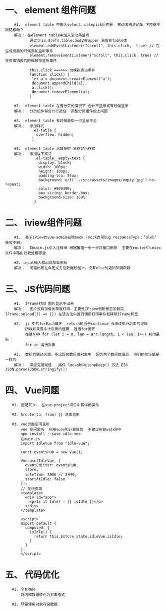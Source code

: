 # 一、 element 组件问题
        #1.  element table 中嵌入select、datepick组件是  移动表格滚动条 下拉框不跟随移动？
        解决： 在element table中加入滚动条监听
               通过this,$refs.table.bodyWrapper 获取到table体
               element.addEventListener("scroll", this.click,  true) // 在生成页面的时候添加监听事件
               element.removeEventListener("scroll", this.click, true) // 在页面销毁的时候移除监听事件

               this.click ===>>> 为模拟点击事件
               function click() {
                let a = document.createElement("a");
                document.appendChild(a);
                a.click();
                document.removeElement(a);
               }

        #2.  element table 在有分页的情况下 合计不显示或有时候显示
        解决：  分页组件将合计行遮住  调整分页组件的上间距

        #3.  element table 有时候最后一行显示不全
        解决：  添加样式
                .el-table {
                  overflow: hidden;
                }

        #4.  element table 无数据时 表格显示样式
        解决：  添加以下样式
                 .el-table__empty-text {
                   display: block;
                   width: 100px;
                   height: 100px;
                   padding-top: 50px;
                   background: url('../src/assets/images/empty.jpg') no-repeat;
                   color: #909399;
                   box-sizing: border-box;
                   background-size: 100%;
                 }


# 二、 iview组件问题
        #1.  基于iview的vue-admin去除mock (mock自带bug responseType：‘blob’ 接收不到)
        解决：  将main.js引入注释掉 根据报错一步一步将接口删除  主要在router中index文件中路由拦截处理哪里

        #2. input输入框出现加载图标
        解决：  问题出现在自定义方法数据校验上，没有else的返回回调函数


# 三、 JS代码问题
        #1.  IFrame打印 图片显示不出来
        解决：  图片没有加载出来就打印，主要是IFrame判断是否加载完  IFrame.onload(() => {}) 在该方法中进行调用打印事件和移除IFrame标签

        #2.  js 中的forEach循环  return相当于continue 会继续执行后面的逻辑
             所以如果要中止后面的逻辑  就用for循环
             在循环中 for (let i = 0, len = arr.length; i < len; i++) 耗时最短
             for-in 遍历对象

        #3.  数组的联动问题，多出现在数组或对象中  因为两个数组赋值后  他们的地址值是一样的
        解决：  深度克隆赋值   插件 lodash中cloneDeep() 方法 ES6 JSON.parse(JSON.stringify())


# 四、 Vue问题
       #1. 适配IE8+  在vue-project项目中有详细操作

       #2. $route(to, from) {} 路由监听

       #3. vue页面空闲监听
           vue 空闲监听  利用vuex和计算属性  不建议用在watch中
           npm install --save idle-vue
           在main.js
           import IdleVue from "idle-vue";

           const eventsHub = new Vue();

           Vue.use(IdleVue, {
             eventEmitter: eventsHub,
             store,
             idleTime: 3000 // 3秒钟,
             startAtIdle: false
           });
           // 在根页面
           <template>
             <div id="app">
               <p>Is it Idle? - {{ isIdle }}</p>
             </div>
           </template>

           <script>
           export default {
             computed: {
               isIdle() {
                 return this.$store.state.idleVue.isIdle;
               }
             }
           };
           </script>


# 五、 代码优化
       #1. 全套循环
           将内部数组转化为对象格式

       #2. 尽量使用对象存储数据









